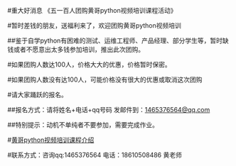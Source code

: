 #重大好消息  《五一百人团购黄哥python视频培训课程活动》

#暂时差钱的朋友，送福利来了，欢迎团购黄哥python视频培训

##鉴于自学python有困难的测试、运维工程师、产品经理、部分学生等，暂时缺钱或者不愿意出太多钱参加培训，推出此次团购。


#如果团购人数达100人，价格大大的优惠，价格暂时保密。

#如果团购人数没有达100人，可能价格没有很大的优惠或取消这次团购

#请大家踊跃的报名。


##报名方式：请将姓名+电话+qq号码 发邮件到：1465376564@qq.com


##特别提示：动机不单纯者不要参加，需要完成作业。


#[黄哥python视频培训课程介绍](https://github.com/pythonpeixun/article/blob/master/index.md)


#联系方式：咨询qq:1465376564 电话：18610508486 黄老师